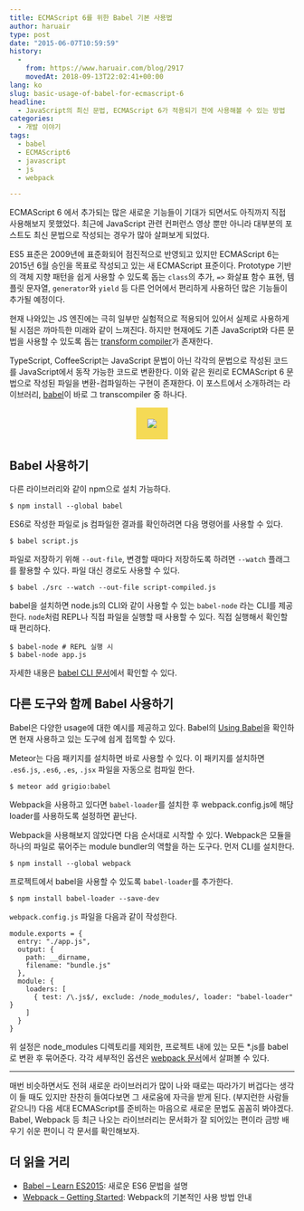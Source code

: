```yaml
---
title: ECMAScript 6를 위한 Babel 기본 사용법
author: haruair
type: post
date: "2015-06-07T10:59:59"
history:
  - 
    from: https://www.haruair.com/blog/2917
    movedAt: 2018-09-13T22:02:41+00:00
lang: ko
slug: basic-usage-of-babel-for-ecmascript-6
headline:
  - JavaScript의 최신 문법, ECMAScript 6가 적용되기 전에 사용해볼 수 있는 방법
categories:
  - 개발 이야기
tags:
  - babel
  - ECMAScript6
  - javascript
  - js
  - webpack

---
```

ECMAScript 6 에서 추가되는 많은 새로운 기능들이 기대가 되면서도 아직까지 직접 사용해보지 못했었다. 최근에 JavaScript 관련 컨퍼런스 영상 뿐만 아니라 대부분의 포스트도 최신 문법으로 작성되는 경우가 많아 살펴보게 되었다.

ES5 표준은 2009년에 표준화되어 점진적으로 반영되고 있지만 ECMAScript 6는 2015년 6월 승인을 목표로 작성되고 있는 새 ECMAScript 표준이다. Prototype 기반의 객체 지향 패턴을 쉽게 사용할 수 있도록 돕는 `class`의 추가, `=>` 화살표 함수 표현, 템플릿 문자열, `generator`와 `yield` 등 다른 언어에서 편리하게 사용하던 많은 기능들이 추가될 예정이다.

현재 나와있는 JS 엔진에는 극히 일부만 실험적으로 적용되어 있어서 실제로 사용하게 될 시점은 까마득한 미래와 같이 느껴진다. 하지만 현재에도 기존 JavaScript와 다른 문법을 사용할 수 있도록 돕는 [transform compiler][1]가 존재한다.

TypeScript, CoffeeScript는 JavaScript 문법이 아닌 각각의 문법으로 작성된 코드를 JavaScript에서 동작 가능한 코드로 변환한다. 이와 같은 원리로 ECMAScript 6 문법으로 작성된 파일을 변환-컴파일하는 구현이 존재한다. 이 포스트에서 소개하려는 라이브러리, [babel][2]이 바로 그 transcompiler 중 하나다.

<div style="text-align: center;">
  <img style="background:#f5da55; padding:20px; max-width:200px;" src="//babeljs.io/images/logo.svg" />
</div>

## Babel 사용하기

다른 라이브러리와 같이 npm으로 설치 가능하다.

    $ npm install --global babel
    

ES6로 작성한 파일로 js 컴파일한 결과를 확인하려면 다음 명령어를 사용할 수 있다.

    $ babel script.js
    

파일로 저장하기 위해 `--out-file`, 변경할 때마다 저장하도록 하려면 `--watch` 플래그를 활용할 수 있다. 파일 대신 경로도 사용할 수 있다.

    $ babel ./src --watch --out-file script-compiled.js
    

babel을 설치하면 node.js의 CLI와 같이 사용할 수 있는 `babel-node` 라는 CLI를 제공한다. `node`처럼 REPL나 직접 파일을 실행할 때 사용할 수 있다. 직접 실행해서 확인할 때 편리하다.

    $ babel-node # REPL 실행 시
    $ babel-node app.js
    

자세한 내용은 [babel CLI 문서][3]에서 확인할 수 있다.

## 다른 도구와 함께 Babel 사용하기

Babel은 다양한 usage에 대한 예시를 제공하고 있다. Babel의 [Using Babel][4]을 확인하면 현재 사용하고 있는 도구에 쉽게 접목할 수 있다.

Meteor는 다음 패키지를 설치하면 바로 사용할 수 있다. 이 패키지를 설치하면 `.es6.js`, `.es6`, `.es`, `.jsx` 파일을 자동으로 컴파일 한다.

    $ meteor add grigio:babel
    

Webpack을 사용하고 있다면 `babel-loader`를 설치한 후 webpack.config.js에 해당 loader를 사용하도록 설정하면 끝난다.

Webpack을 사용해보지 않았다면 다음 순서대로 시작할 수 있다. Webpack은 모듈을 하나의 파일로 묶어주는 module bundler의 역할을 하는 도구다. 먼저 CLI를 설치한다.

    $ npm install --global webpack
    

프로젝트에서 babel을 사용할 수 있도록 `babel-loader`를 추가한다.

    $ npm install babel-loader --save-dev
    

`webpack.config.js` 파일을 다음과 같이 작성한다.

    module.exports = {
      entry: "./app.js",
      output: {
        path: __dirname,
        filename: "bundle.js"
      },
      module: {
        loaders: [
          { test: /\.js$/, exclude: /node_modules/, loader: "babel-loader" }
        ]
      }
    }
    

위 설정은 node_modules 디렉토리를 제외한, 프로젝트 내에 있는 모든 *.js를 babel로 변환 후 묶어준다. 각각 세부적인 옵션은 [webpack 문서][5]에서 살펴볼 수 있다.

* * *

매번 비슷하면서도 전혀 새로운 라이브러리가 많이 나와 때로는 따라가기 버겁다는 생각이 들 때도 있지만 찬찬히 들여다보면 그 새로움에 자극을 받게 된다. (부지런한 사람들 같으니!) 다음 세대 ECMAScript를 준비하는 마음으로 새로운 문법도 꼼꼼히 봐야겠다. Babel, Webpack 등 최근 나오는 라이브러리는 문서화가 잘 되어있는 편이라 금방 배우기 쉬운 편이니 각 문서를 확인해보자.

## 더 읽을 거리

  * [Babel &#8211; Learn ES2015][6]: 새로운 ES6 문법을 설명
  * [Webpack &#8211; Getting Started][5]: Webpack의 기본적인 사용 방법 안내

 [1]: https://github.com/jashkenas/coffeescript/wiki/List-of-languages-that-compile-to-JS
 [2]: https://babeljs.io
 [3]: http://babeljs.io/docs/usage/cli/
 [4]: http://babeljs.io/docs/setup/
 [5]: http://webpack.github.io/docs/tutorials/getting-started/
 [6]: http://babeljs.io/docs/learn-es2015/
